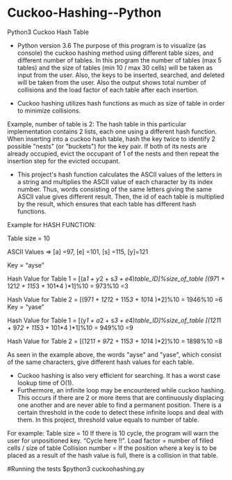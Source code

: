 # Cuckoo-Hashing--Python

Python3 Cuckoo Hash Table
- Python version 3.6
The purpose of this program is to visualize (as console) the cuckoo hashing method using different table sizes, and different number of tables.
In this program the number of tables (max 5 tables) and the size of tables (min 10 / max 30 cells) will be taken as input from the user. Also, the keys to be inserted, searched, and deleted will be taken from the user. Also the output shows total number of collisions and the load factor of each table after each insertion.

- Cuckoo hashing utilizes hash functions as much as size of table in order to minimize collisions.

Example, number of table is 2:
The hash table in this particular implementation contains 2 lists, each one using a different hash function. When inserting into a cuckoo hash table, hash the key twice to identify 2 possible "nests" (or "buckets") for the key pair. If both of its nests are already occupied, evict the occupant of 1 of the nests and then repeat the insertion step for the evicted occupant.

- This project's hash function calculates the ASCII values of the letters in a string and multiplies the ASCII value of each character by its index number. Thus, words consisting of the same letters giving the same ASCII value gives different result. Then, the id of each table is multiplied by the result, which ensures that each table has different hash functions.

Example for HASH FUNCTION:

Table size = 10

ASCII Values => [a] =97, [e] =101, [s] =115, [y]=121

Key = “ayse”

Hash Value for Table 1 = [(a*1 + y*2 + s*3 + e*4)*table_ID]%size_of_table 
[(97*1 + 121*2 + 115*3 + 101*4 )*1]%10 = 973%10 =3

Hash Value for Table 2 = [(97*1 + 121*2 + 115*3 + 101*4 )*2]%10 = 1946%10 =6
Key = “yase”

Hash Value for Table 1 = [(y*1 + a*2 + s*3 + e*4)*table_ID]%size_of_table
                         [(121*1 + 97*2 + 115*3 + 101*4 )*1]%10 = 949%10 =9
                         
Hash Value for Table 2 = [(121*1 + 97*2 + 115*3 + 101*4 )*2]%10 = 1898%10 =8

As seen in the example above, the words "ayse" and "yase", which consist of the same characters, give different hash values for each table.

- Cuckoo hashing is also very efficient for searching. It has a worst case lookup time of O(1).
- Furthermore, an infinite loop may be encountered while cuckoo hashing. This occurs if there are 2 or more items that are continuously displacing one another and are never able to find a permanent position. There is a certain threshold in the code to detect these infinite loops and deal with them. In this project, threshold value equals to number of table.

For example:
Table size = 10
If there is 10 cycle, the program will warn the user for unpositioned key. “Cycle here !!”.
Load factor = number of filled cells / size of table
Collision number = If the position where a key is to be placed as a result of the hash value is full, there is a collision in that table. 

#Running the tests
$python3 cuckoohashing.py 
